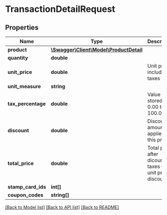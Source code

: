 # TransactionDetailRequest

## Properties
Name | Type | Description | Notes
------------ | ------------- | ------------- | -------------
**product** | [**\Swagger\Client\Model\ProductDetail**](ProductDetail.md) |  | [optional] 
**quantity** | **double** |  | [optional] 
**unit_price** | **double** | Unit price including taxes | [optional] 
**unit_measure** | **string** |  | [optional] 
**tax_percentage** | **double** | Value stored from 0.00 to 100.00 | [optional] 
**discount** | **double** | Discount amount applied to this product | [optional] 
**total_price** | **double** | Total price after dicount and taxes  Qty x unit price - discount | [optional] 
**stamp_card_ids** | **int[]** |  | [optional] 
**coupon_codes** | **string[]** |  | [optional] 

[[Back to Model list]](../../README.md#documentation-for-models) [[Back to API list]](../../README.md#documentation-for-api-endpoints) [[Back to README]](../../README.md)

